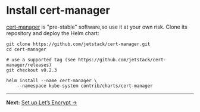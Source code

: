<!--
Copyright 2018 Google Inc.

Licensed under the Apache License, Version 2.0 (the "License");
you may not use this file except in compliance with the License.
You may obtain a copy of the License at

    https://www.apache.org/licenses/LICENSE-2.0

Unless required by applicable law or agreed to in writing, software
distributed under the License is distributed on an "AS IS" BASIS,
WITHOUT WARRANTIES OR CONDITIONS OF ANY KIND, either express or implied.
See the License for the specific language governing permissions and
limitations under the License.
-->

# Install cert-manager

[cert-manager] is "pre-stable" software,so use it at your own risk. Clone its repository and deploy the Helm chart:

    git clone https://github.com/jetstack/cert-manager.git
    cd cert-manager
    
    # use a supported tag (see https://github.com/jetstack/cert-manager/releases)
    git checkout v0.2.3

    helm install --name cert-manager \
        --namespace kube-system contrib/charts/cert-manager


[cert-manager]: https://github.com/jetstack/cert-manager/

-----

**Next:** [Set up Let’s Encrypt &rarr;](30-setup-letsencrypt.md)

